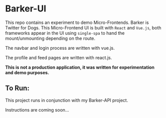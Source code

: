 # Barker-UI

This repo contains an experiment to demo Micro-Frontends. Barker is Twitter for Dogs. This Micro-Frontend UI is built with `React` and `Vue.js`, both frameworks appear in the UI using `single-spa` to hand the mount/unmounting depending on the route.

The navbar and login process are written with vue.js.

The profile and feed pages are written with react.js.

**This is not a production application, it was written for experimentation and demo purposes.**

## To Run:

This project runs in conjunction with my Barker-API project. 

Instructions are coming soon...

